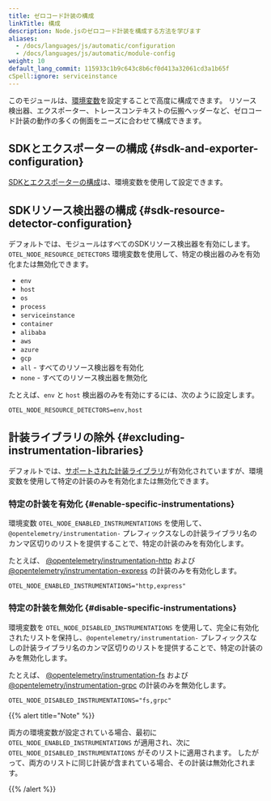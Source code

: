 ```yaml
---
title: ゼロコード計装の構成
linkTitle: 構成
description: Node.jsのゼロコード計装を構成する方法を学びます
aliases:
  - /docs/languages/js/automatic/configuration
  - /docs/languages/js/automatic/module-config
weight: 10
default_lang_commit: 115933c1b9c643c8b6cf0d413a32061cd3a1b65f
cSpell:ignore: serviceinstance
---
```


このモジュールは、[環境変数](/docs/specs/otel/configuration/sdk-environment-variables/)を設定することで高度に構成できます。
リソース検出器、エクスポーター、トレースコンテキストの伝搬ヘッダーなど、ゼロコード計装の動作の多くの側面をニーズに合わせて構成できます。

## SDKとエクスポーターの構成 {#sdk-and-exporter-configuration}

[SDKとエクスポーターの構成](/docs/languages/sdk-configuration/)は、環境変数を使用して設定できます。

## SDKリソース検出器の構成 {#sdk-resource-detector-configuration}

デフォルトでは、モジュールはすべてのSDKリソース検出器を有効にします。
`OTEL_NODE_RESOURCE_DETECTORS` 環境変数を使用して、特定の検出器のみを有効化または無効化できます。

- `env`
- `host`
- `os`
- `process`
- `serviceinstance`
- `container`
- `alibaba`
- `aws`
- `azure`
- `gcp`
- `all` - すべてのリソース検出器を有効化
- `none` - すべてのリソース検出器を無効化

たとえば、`env` と `host` 検出器のみを有効にするには、次のように設定します。

```shell
OTEL_NODE_RESOURCE_DETECTORS=env,host
```

## 計装ライブラリの除外 {#excluding-instrumentation-libraries}

デフォルトでは、[サポートされた計装ライブラリ](https://github.com/open-telemetry/opentelemetry-js-contrib/blob/main/packages/auto-instrumentations-node/README.md#supported-instrumentations)が有効化されていますが、環境変数を使用して特定の計装のみを有効化または無効化できます。

### 特定の計装を有効化 {#enable-specific-instrumentations}

環境変数 `OTEL_NODE_ENABLED_INSTRUMENTATIONS` を使用して、`@opentelemetry/instrumentation-` プレフィックスなしの計装ライブラリ名のカンマ区切りのリストを提供することで、特定の計装のみを有効化します。

たとえば、
[@opentelemetry/instrumentation-http](https://github.com/open-telemetry/opentelemetry-js/tree/main/experimental/packages/opentelemetry-instrumentation-http)
および
[@opentelemetry/instrumentation-express](https://github.com/open-telemetry/opentelemetry-js-contrib/tree/main/packages/instrumentation-express)
の計装のみを有効化します。

```shell
OTEL_NODE_ENABLED_INSTRUMENTATIONS="http,express"
```

### 特定の計装を無効化 {#disable-specific-instrumentations}

環境変数を `OTEL_NODE_DISABLED_INSTRUMENTATIONS` を使用して、完全に有効化されたリストを保持し、`@opentelemetry/instrumentation-` プレフィックスなしの計装ライブラリ名のカンマ区切りのリストを提供することで、特定の計装のみを無効化します。

たとえば、
[@opentelemetry/instrumentation-fs](https://github.com/open-telemetry/opentelemetry-js-contrib/tree/main/packages/instrumentation-fs)
および
[@opentelemetry/instrumentation-grpc](https://github.com/open-telemetry/opentelemetry-js/tree/main/experimental/packages/opentelemetry-instrumentation-grpc)
の計装のみを無効化します。

```shell
OTEL_NODE_DISABLED_INSTRUMENTATIONS="fs,grpc"
```

{{% alert title="Note" %}}

両方の環境変数が設定されている場合、最初に `OTEL_NODE_ENABLED_INSTRUMENTATIONS` が適用され、次に `OTEL_NODE_DISABLED_INSTRUMENTATIONS` がそのリストに適用されます。
したがって、両方のリストに同じ計装が含まれている場合、その計装は無効化されます。

{{% /alert %}}
